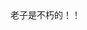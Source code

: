 <!DOCTYPE html>
<html lang="en">
<head>
    <meta charset="UTF-8">
    <title>yzx的网页</title>
</head>
<body>
老子是不朽的！！
</body>
</html>
